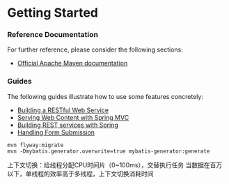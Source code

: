 # Getting Started

### Reference Documentation
For further reference, please consider the following sections:

* [Official Apache Maven documentation](https://maven.apache.org/guides/index.html)

### Guides
The following guides illustrate how to use some features concretely:

* [Building a RESTful Web Service](https://spring.io/guides/gs/rest-service/)
* [Serving Web Content with Spring MVC](https://spring.io/guides/gs/serving-web-content/)
* [Building REST services with Spring](https://spring.io/guides/tutorials/bookmarks/)
* [Handling Form Submission](https://spring.io/guides/gs/handling-form-submission/)

```
mvn flyway:migrate
mvn -Dmybatis.generator.overwrite=true mybatis-generator:generate
```

上下文切换：给线程分配CPU时间片（0~100ms），交替执行任务
当数据在百万以下，单线程的效率高于多线程，上下文切换消耗时间